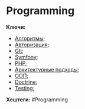 
# Programming #

**Ключи:** 
* [Алгоритмы](Algorithms);
* [Авторизация](Authorization);
* [GIt](Git);
* [Symfony](Symfony-framework);
* [PHP](PHP);
* [Архитектурные подходы](Arch);
* [ООП](OOP);
* [Doctrine](Doctrine-ORM);
* [Testing](Testing);


**Хештеги:** #Programming